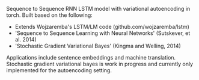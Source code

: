 Sequence to Sequence RNN LSTM model with variational autoencoding in torch. Built based on the following:
- Extends Wojzaremba's LSTM/LM code (github.com/wojzaremba/lstm)
- 'Sequence to Sequence Learning with Neural Networks' (Sutskever, et al. 2014)
- 'Stochastic Gradient Variational Bayes' (Kingma and Welling, 2014)

Applications include sentence embeddings and machine translation. Stochastic gradient variational bayes is work in progress and currently only implemented for the autoencoding setting. 

